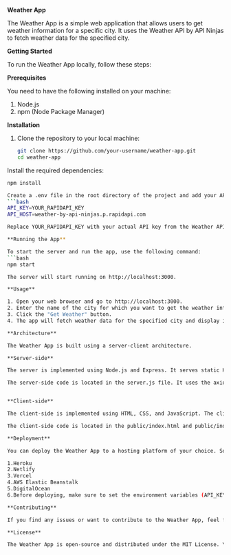 **Weather App**

The Weather App is a simple web application that allows users to get weather information for a specific city. It uses the Weather API by API Ninjas to fetch weather data for the specified city.

**Getting Started**

To run the Weather App locally, follow these steps:

**Prerequisites**

You need to have the following installed on your machine:

1. Node.js
2. npm (Node Package Manager)

**Installation**

1. Clone the repository to your local machine:
   ```bash
   git clone https://github.com/your-username/weather-app.git
   cd weather-app
   
Install the required dependencies:
   ```bash
npm install

Create a .env file in the root directory of the project and add your API key and API host:
   ```bash
API_KEY=YOUR_RAPIDAPI_KEY
API_HOST=weather-by-api-ninjas.p.rapidapi.com

Replace YOUR_RAPIDAPI_KEY with your actual API key from the Weather API by API Ninjas.

**Running the App**

To start the server and run the app, use the following command:
   ```bash
npm start

The server will start running on http://localhost:3000.

**Usage**

1. Open your web browser and go to http://localhost:3000.
2. Enter the name of the city for which you want to get the weather information.
3. Click the "Get Weather" button.
4. The app will fetch weather data for the specified city and display it on the page.

**Architecture**

The Weather App is built using a server-client architecture.

**Server-side**

The server is implemented using Node.js and Express. It serves static HTML, CSS, and JavaScript files to the client and handles API requests to fetch weather data from the Weather API by API Ninjas.

The server-side code is located in the server.js file. It uses the axios library to make HTTP requests to the external API.


**Client-side**

The client-side is implemented using HTML, CSS, and JavaScript. The client-side code fetches user input, sends requests to the server to get weather data for a specific city, and updates the page with the fetched data.

The client-side code is located in the public/index.html and public/index.js files.

**Deployment**

You can deploy the Weather App to a hosting platform of your choice. Some popular options include:

1.Heroku
2.Netlify
3.Vercel
4.AWS Elastic Beanstalk
5.DigitalOcean
6.Before deploying, make sure to set the environment variables (API_KEY and API_HOST) on the hosting platform to secure your API key.

**Contributing**

If you find any issues or want to contribute to the Weather App, feel free to create a pull request or submit an issue in the GitHub repository.

**License**

The Weather App is open-source and distributed under the MIT License. You can use, modify, and distribute the code as per the terms of the license.
